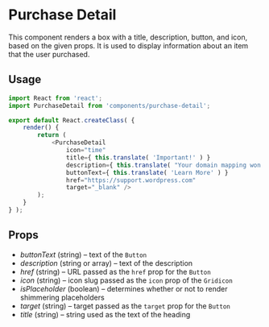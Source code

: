 Purchase Detail
===============

This component renders a box with a title, description, button, and icon, based on the given props. It is used to display information about an item that the user purchased.

## Usage

```js
import React from 'react';
import PurchaseDetail from 'components/purchase-detail';

export default React.createClass( {
	render() {
		return (
			<PurchaseDetail
				icon="time"
				title={ this.translate( 'Important!' ) }
				description={ this.translate( "Your domain mapping won't work until you update the DNS settings." ) }
				buttonText={ this.translate( 'Learn More' ) }
				href="https://support.wordpress.com"
				target="_blank" />
		);
	}
} );
```

## Props

- *buttonText* (string) – text of the `Button`
- *description* (string or array) – text of the description
- *href* (string) – URL passed as the `href` prop for the `Button`
- *icon* (string) – icon slug passed as the `icon` prop of the `Gridicon`
- *isPlaceholder* (boolean) – determines whether or not to render shimmering placeholders
- *target* (string) – target passed as the `target` prop for the `Button`
- *title* (string) – string used as the text of the heading
